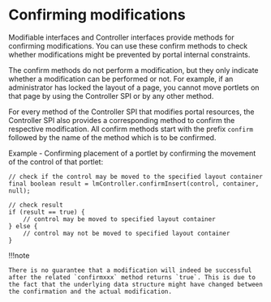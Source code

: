 # Confirming modifications

Modifiable interfaces and Controller interfaces provide methods for confirming modifications. You can use these confirm methods to check whether modifications might be prevented by portal internal constraints.

The confirm methods do not perform a modification, but they only indicate whether a modification can be performed or not. For example, if an administrator has locked the layout of a page, you cannot move portlets on that page by using the Controller SPI or by any other method.

For every method of the Controller SPI that modifies portal resources, the Controller SPI also provides a corresponding method to confirm the respective modification. All confirm methods start with the prefix `confirm` followed by the name of the method which is to be confirmed.

Example - Confirming placement of a portlet by confirming the movement of the control of that portlet:

```
// check if the control may be moved to the specified layout container
final boolean result = lmController.confirmInsert(control, container, null);

// check result
if (result == true) {
    // control may be moved to specified layout container
} else {
    // control may not be moved to specified layout container
}

```

!!!note

    There is no guarantee that a modification will indeed be successful after the related `confirmxxx` method returns `true`. This is due to the fact that the underlying data structure might have changed between the confirmation and the actual modification.


